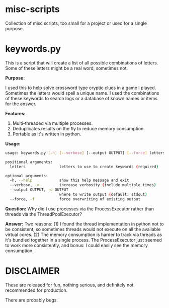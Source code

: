 # misc-scripts
Collection of misc scripts, too small for a project or used for a single purpose.

# keywords.py

This is a script that will create a list of all possible combinations of
letters. Some of these letters might be a real word, sometimes not.

**Purpose:**

I used this to help solve crossword type cryptic clues in a game I played.
Sometimes the letters would spell a unique name. I used the combinations of
these keywords to search logs or a database of known names or items for the
answer.

**Features:**

1. Multi-threaded via multiple processes.
2. Deduplicates results on the fly to reduce memory consumption.
3. Portable as it's written in python.

**Usage:** 

```bash
usage: keywords.py [-h] [--verbose] [--output OUTPUT] [--force] letters

positional arguments:
  letters               letters to use to create keywords (required)

optional arguments:
  -h, --help            show this help message and exit
  --verbose, -v         increase verbosity (include multiple times)
  --output OUTPUT, -o OUTPUT
                        where to write output (default: stdout)
  --force, -f           force overwriting of existing output
```

**Question:** Why did I use processes via the ProcessExecutor rather than
threads via the ThreadPoolExecutor?

**Answer:** Two reasons: (1) I found the thread implementation in python not to
be consistent, so sometimes threads would not execute on all the available
virtual cores. (2) The memory consumption is harder to track via threads as
it's bundled together in a single process. The ProcessExecutor just seemed to
work more consistently, and bonus: I could easily see the memory consumption.

# DISCLAIMER

These are released for fun, nothing serious, and definitely not recommended for
production.

There are probably bugs.

